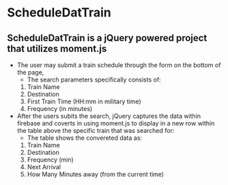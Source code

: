 # ScheduleDatTrain
## ScheduleDatTrain is a jQuery powered project that utilizes moment.js
* The user may submit a train schedule through the form on the bottom of the page,
    * The search parameters specifically consists of:
    1. Train Name
    2. Destination
    3. First Train Time (HH:mm in military time)
    4. Frequency (in minutes)
* After the users subits the search, jQuery captures the data within firebase and coverts in using moment.js to display in a new row within the table above the specific train that was searched for:
    * The table shows the convereted data as:
    1. Train Name
    2. Destination
    3. Frequency (min)
    4. Next Arrival
    5. How Many Minutes away (from the current time)
